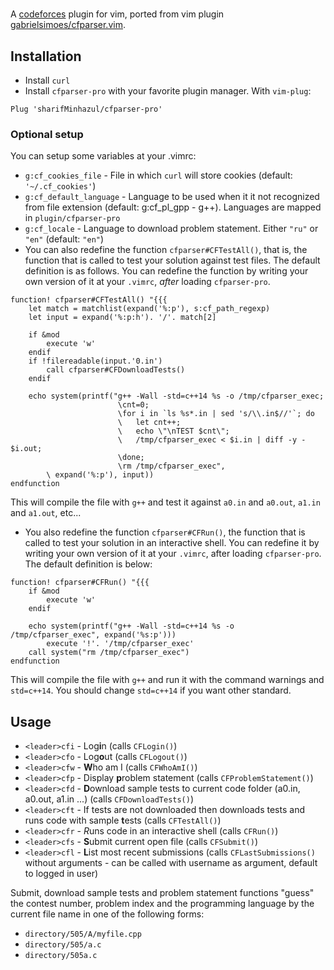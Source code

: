 # 
A [codeforces](http://codeforces.com) plugin for vim, ported from vim plugin [gabrielsimoes/cfparser.vim](https://github.com/gabrielsimoes/cfparser.vim).

## Installation
- Install `curl`
- Install `cfparser-pro` with your favorite plugin manager. With `vim-plug`:

```
Plug 'sharifMinhazul/cfparser-pro'
```

### Optional setup
You can setup some variables at your .vimrc:
- `g:cf_cookies_file` - File in which `curl` will store cookies (default: `'~/.cf_cookies'`)
- `g:cf_default_language` - Language to be used when it it not recognized from file extension (default: g:cf_pl_gpp - g++). Languages are mapped in `plugin/cfparser-pro`
- `g:cf_locale` - Language to download problem statement. Either `"ru"` or `"en"` (default: `"en"`)
- You can also redefine the function `cfparser#CFTestAll()`, that is, the function that is called to test your solution against test files. The default definition is as follows. You can redefine the function by writing your own version of it at your `.vimrc`, *after* loading `cfparser-pro`.

```
function! cfparser#CFTestAll() "{{{    
    let match = matchlist(expand('%:p'), s:cf_path_regexp)
    let input = expand('%:p:h'). '/'. match[2]

    if &mod
        execute 'w'
    endif
    if !filereadable(input.'0.in')
        call cfparser#CFDownloadTests()
    endif

    echo system(printf("g++ -Wall -std=c++14 %s -o /tmp/cfparser_exec;
                        \cnt=0;
                        \for i in `ls %s*.in | sed 's/\\.in$//'`; do
                        \   let cnt++;
                        \   echo \"\nTEST $cnt\";
                        \   /tmp/cfparser_exec < $i.in | diff -y - $i.out;
                        \done;
                        \rm /tmp/cfparser_exec",
        \ expand('%:p'), input))
endfunction
```

This will compile the file with `g++` and test it against `a0.in` and `a0.out`, `a1.in` and `a1.out`, etc...

- You also redefine the function `cfparser#CFRun()`, the function that is called to test your solution in an interactive shell. You can redefine it by writing your own version of it at your `.vimrc`, after loading `cfparser-pro`. The default definition is below:

```
function! cfparser#CFRun() "{{{
    if &mod
        execute 'w'
    endif

    echo system(printf("g++ -Wall -std=c++14 %s -o /tmp/cfparser_exec", expand('%s:p')))
        execute '!'. '/tmp/cfparser_exec'
    call system("rm /tmp/cfparser_exec")
endfunction
```

This will compile the file with `g++` and run it with the command warnings and `std=c++14`. You should change `std=c++14` if you want other standard.

## Usage
- `<leader>cfi` - Log**i**n (calls `CFLogin()`)
- `<leader>cfo` - Log**o**ut (calls `CFLogout()`)
- `<leader>cfw` - **W**ho am I (calls `CFWhoAmI()`)
- `<leader>cfp` - Display **p**roblem statement (calls `CFProblemStatement()`)
- `<leader>cfd` - **D**ownload sample tests to current code folder (a0.in, a0.out, a1.in ...) (calls `CFDownloadTests()`)
- `<leader>cft` - If tests are not downloaded then downloads tests and runs code with sample **t**ests (calls `CFTestAll()`)
- `<leader>cfr` - *R*uns code in an interactive shell (calls `CFRun()`)
- `<leader>cfs` - **S**ubmit current open file (calls `CFSubmit()`)
- `<leader>cfl` - **L**ist most recent submissions (calls `CFLastSubmissions()` without arguments - can be called with username as argument, default to logged in user)

Submit, download sample tests and problem statement functions "guess" the contest number, problem index and the programming language by the current file name in one of the following forms:
- `directory/505/A/myfile.cpp`
- `directory/505/a.c`
- `directory/505a.c`
